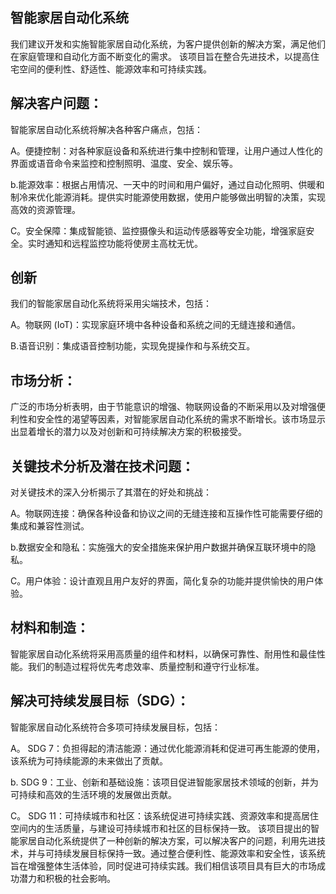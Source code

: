 ## 智能家居自动化系统
   
我们建议开发和实施智能家居自动化系统，为客户提供创新的解决方案，满足他们在家庭管理和自动化方面不断变化的需求。
该项目旨在整合先进技术，以提高住宅空间的便利性、舒适性、能源效率和可持续实践。

## 解决客户问题：

智能家居自动化系统将解决各种客户痛点，包括：

A。便捷控制：对各种家庭设备和系统进行集中控制和管理，让用户通过人性化的界面或语音命令来监控和控制照明、温度、安全、娱乐等。

b.能源效率：根据占用情况、一天中的时间和用户偏好，通过自动化照明、供暖和制冷来优化能源消耗。提供实时能源使用数据，使用户能够做出明智的决策，实现高效的资源管理。

C。安全保障：集成智能锁、监控摄像头和运动传感器等安全功能，增强家庭安全。实时通知和远程监控功能将使房主高枕无忧。

## 创新

我们的智能家居自动化系统将采用尖端技术，包括：

A。物联网 (IoT)：实现家庭环境中各种设备和系统之间的无缝连接和通信。

B.语音识别：集成语音控制功能，实现免提操作和与系统交互。

## 市场分析：

广泛的市场分析表明，由于节能意识的增强、物联网设备的不断采用以及对增强便利性和安全性的渴望等因素，对智能家居自动化系统的需求不断增长。该市场显示出显着增长的潜力以及对创新和可持续解决方案的积极接受。
## 关键技术分析及潜在技术问题：
对关键技术的深入分析揭示了其潜在的好处和挑战：

A。物联网连接：确保各种设备和协议之间的无缝连接和互操作性可能需要仔细的集成和兼容性测试。

b.数据安全和隐私：实施强大的安全措施来保护用户数据并确保互联环境中的隐私。

C。用户体验：设计直观且用户友好的界面，简化复杂的功能并提供愉快的用户体验。
## 材料和制造：

智能家居自动化系统将采用高质量的组件和材料，以确保可靠性、耐用性和最佳性能。我们的制造过程将优先考虑效率、质量控制和遵守行业标准。
## 解决可持续发展目标（SDG）：
智能家居自动化系统符合多项可持续发展目标，包括：

A。 SDG 7：负担得起的清洁能源：通过优化能源消耗和促进可再生能源的使用，该系统为可持续能源的未来做出了贡献。

b. SDG 9：工业、创新和基础设施：该项目促进智能家居技术领域的创新，并为可持续和高效的生活环境的发展做出贡献。

C。 SDG 11：可持续城市和社区：该系统促进可持续实践、资源效率和提高居住空间内的生活质量，与建设可持续城市和社区的目标保持一致。
该项目提出的智能家居自动化系统提供了一种创新的解决方案，可以解决客户的问题，利用先进技术，并与可持续发展目标保持一致。通过整合便利性、能源效率和安全性，该系统旨在增强整体生活体验，同时促进可持续实践。我们相信该项目具有巨大的市场成功潜力和积极的社会影响。
